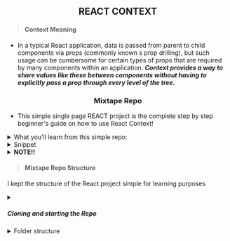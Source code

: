 <h2 align="center"> REACT CONTEXT</h2>

> <h4>Context Meaning</h4>

- <p>In a typical React application, data is passed from parent to child components via props (commonly known s prop drilling), but such usage can be cumbersome for certain types of props that are required by many components within an application. <b><em>Context provides a way to share values like these between components without having to explicitly pass a prop through every level of the tree.</em></b></p>

<h3 align="center">Mixtape Repo</h3>

- <p>This simple single page REACT project is the complete step by step beginner's guide on how to use React Context!</p> 

<details>
  <summary>What you'll learn from this simple repo:</summary>
  <ol>
    <li>How to avoid prop drilling by using React Contexts</li>
    <li>Creating Context objects using <code>createContext()</code></li>
    <li>How to use the <code>useContext()</code> hook inside child components for the props to be available to them.</li>
    <li>Updating the context value in descendant React components</li>
    <li>Structuring nested providers for the same type of context</li>
 </ol>
</details>
<details><summary>Snippet</summary></details>

<details>
  <summary>
  <b>NOTE!!</b>
  </summary>
  <p>Keep in mind, too, that Context is not always the best solution for your application’s architecture. There are other ways to handle state such as Redux, useReducer, or just useState and prop drilling (which isn’t always a problem)</p>
  <p>It’s best used sparingly and only for prop drilled values that don’t change very frequently.</p>
</details>

><h4>Mixtape Repo Structure</h4>

<p>I kept the structure of the React project simple for learning purposes</p>
<details>
<summary>
<h5>Cloning and starting the Repo</h5>
</summary>

```jsx

git clone {url of the repository}
cd mixtape
npm install
npm start
```
</details>
<details>
<summary>Folder structure</summary>
<p>Inside the root directory (mixtape), you can see a <code>public</code> folder and a <code>src</code> folder and a <code>node modules</code> folder after install the dependacies required, we'll be dealing with the <code>src</code> folder for now.
<p>The <code>src</code> folder has the main components needed for the project</p>
<details>
<summary>
<code>src</code> folder
</summary>
<code>Controls.js</code>
<code>MixtapeApp.js</code>
<code>MixtapeContext.js</code>
<code>Songs.js</code>
<code>SongList.js</code>
</details>
</details>





